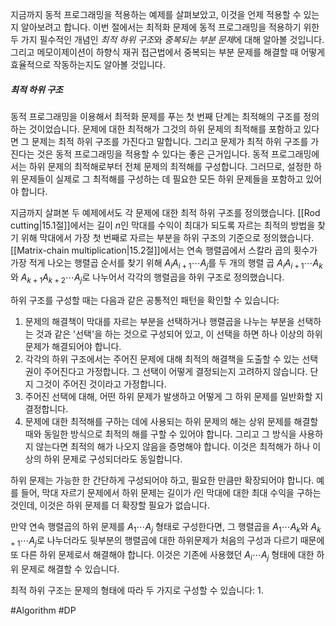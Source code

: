지금까지 동적 프로그래밍을 적용하는 예제를 살펴보았고, 이것을 언제 적용할 수 있는지 알아보려고 합니다. 이번 절에서는 최적화 문제에 동적 프로그래밍을 적용하기 위한 두 가지 필수적인 개념인 *최적 하위 구조*와 *중복되는 부분 문제*에 대해 알아볼 것입니다. 그리고 메모이제이션이 하향식 재귀 접근법에서 중복되는 부분 문제를 해결할 때 어떻게 효율적으로 작동하는지도 알아볼 것입니다.
##### 최적 하위 구조
동적 프로그래밍을 이용해서 최적화 문제를 푸는 첫 번째 단계는 최적해의 구조를 정의하는 것이었습니다. 문제에 대한 최적해가 그것의 하위 문제의 최적해를 포함하고 있다면 그 문제는 최적 하위 구조를 가진다고 말합니다. 그리고 문제가 최적 하위 구조를 가진다는 것은 동적 프로그래밍을 적용할 수 있다는 좋은 근거입니다. 동적 프로그래밍에서는 하위 문제의 최적해로부터 전체 문제의 최적해를 구성합니다. 그러므로, 설정한 하위 문제들이 실제로 그 최적해를 구성하는 데 필요한 모든 하위 문제들을 포함하고 있어야 합니다.

지금까지 살펴본 두 예제에서도 각 문제에 대한 최적 하위 구조를 정의했습니다. [[Rod cutting|15.1절]]에서는 길이 $n$인 막대를 수익이 최대가 되도록 자르는 최적의 방법을 찾기 위해 막대에서 가장 첫 번째로 자르는 부분을 하위 구조의 기준으로 정의했습니다. [[Matrix-chain multiplication|15.2절]]에서는 연속 행렬곱에서 스칼라 곱의 횟수가 가장 적게 나오는 행렬곱 순서를 찾기 위해 $A_i A_{i + 1} \cdots A_j$를 두 개의 행렬 곱 $A_i A_{i + 1} \cdots A_k$와 $A_{k + 1} A_{k + 2} \cdots A_j$로 나누어서 각각의 행렬곱을 하위 구조로 정의했습니다.

하위 구조를 구성할 때는 다음과 같은 공통적인 패턴을 확인할 수 있습니다:
1. 문제의 해결책이 막대를 자르는 부분을 선택하거나 행렬곱을 나누는 부분을 선택하는 것과 같은 '선택'을 하는 것으로 구성되어 있고, 이 선택을 하면 하나 이상의 하위 문제가 해결되어야 합니다.
2. 각각의 하위 구조에서는 주어진 문제에 대해 최적의 해결책을 도출할 수 있는 선택권이 주어진다고 가정합니다. 그 선택이 어떻게 결정되는지 고려하지 않습니다. 단지 그것이 주어진 것이라고 가정합니다.
3. 주어진 선택에 대해, 어떤 하위 문제가 발생하고 어떻게 그 하위 문제를 일반화할 지 결정합니다.
4. 문제에 대한 최적해를 구하는 데에 사용되는 하위 문제의 해는 상위 문제를 해결할 때와 동일한 방식으로 최적의 해를 구할 수 있어야 합니다. 그리고 그 방식을 사용하지 않는다면 최적의 해가 나오지 않음을 증명해야 합니다. 이것은 최적해가 하나 이상의 하위 문제로 구성되더라도 동일합니다.

하위 문제는 가능한 한 간단하게 구성되어야 하고, 필요한 만큼만 확장되어야 합니다. 예를 들어, 막대 자르기 문제에서 하위 문제는 길이가 $i$인 막대에 대한 최대 수익을 구하는 것인데, 이것은 하위 문제를 더 확장할 필요가 없습니다.

만약 연속 행렬곱의 하위 문제를 $A_1 \cdots A_j$ 형태로 구성한다면, 그 행렬곱을 $A_1 \cdots A_k$와 $A_{k + 1} \cdots A_j$로 나누더라도 뒷부분의 행렬곱에 대한 하위문제가 처음의 구성과 다르기 때문에 또 다른 하위 문제로서 해결해야 합니다. 이것은 기존에 사용했던 $A_i \cdots A_j$ 형태에 대한 하위 문제로 해결할 수 있습니다.

최적 하위 구조는 문제의 형태에 따라 두 가지로 구성할 수 있습니다:
1. 

#Algorithm #DP 
